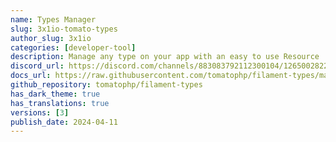 ```yaml
---
name: Types Manager
slug: 3x1io-tomato-types
author_slug: 3x1io
categories: [developer-tool]
description: Manage any type on your app with an easy to use Resource
discord_url: https://discord.com/channels/883083792112300104/1265002822605344871
docs_url: https://raw.githubusercontent.com/tomatophp/filament-types/master/README.md
github_repository: tomatophp/filament-types
has_dark_theme: true
has_translations: true
versions: [3]
publish_date: 2024-04-11
---
```


